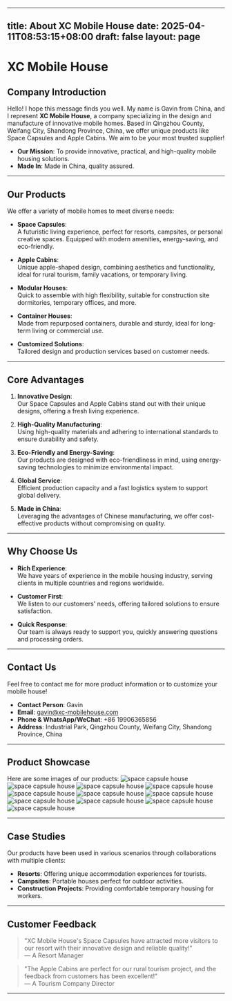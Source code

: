 
---
title: About XC Mobile House
date: 2025-04-11T08:53:15+08:00
draft: false
layout: page
---
  <!--more-->

  # XC Mobile House

  ## Company Introduction

  Hello! I hope this message finds you well. My name is Gavin from China, and I represent **XC Mobile House**, a company specializing in the design and manufacture of innovative mobile homes. Based in Qingzhou County, Weifang City, Shandong Province, China, we offer unique products like Space Capsules and Apple Cabins. We aim to be your most trusted supplier!

  - **Our Mission**: To provide innovative, practical, and high-quality mobile housing solutions.  
  - **Made In**: Made in China, quality assured.

  ---

  ## Our Products

  We offer a variety of mobile homes to meet diverse needs:

  - **Space Capsules**:  
    A futuristic living experience, perfect for resorts, campsites, or personal creative spaces. Equipped with modern amenities, energy-saving, and eco-friendly.

  - **Apple Cabins**:  
    Unique apple-shaped design, combining aesthetics and functionality, ideal for rural tourism, family vacations, or temporary living.

  - **Modular Houses**:  
    Quick to assemble with high flexibility, suitable for construction site dormitories, temporary offices, and more.

  - **Container Houses**:  
    Made from repurposed containers, durable and sturdy, ideal for long-term living or commercial use.

  - **Customized Solutions**:  
    Tailored design and production services based on customer needs.

  ---


  ## Core Advantages

  1. **Innovative Design**:  
    Our Space Capsules and Apple Cabins stand out with their unique designs, offering a fresh living experience.

  2. **High-Quality Manufacturing**:  
    Using high-quality materials and adhering to international standards to ensure durability and safety.

  3. **Eco-Friendly and Energy-Saving**:  
    Our products are designed with eco-friendliness in mind, using energy-saving technologies to minimize environmental impact.

  4. **Global Service**:  
    Efficient production capacity and a fast logistics system to support global delivery.

  5. **Made in China**:  
    Leveraging the advantages of Chinese manufacturing, we offer cost-effective products without compromising on quality.

  ---

  ## Why Choose Us

  - **Rich Experience**:  
    We have years of experience in the mobile housing industry, serving clients in multiple countries and regions worldwide.

  - **Customer First**:  
    We listen to our customers' needs, offering tailored solutions to ensure satisfaction.

  - **Quick Response**:  
    Our team is always ready to support you, quickly answering questions and processing orders.

  ---

  ## Contact Us

  Feel free to contact me for more product information or to customize your mobile house!

  - **Contact Person**: Gavin  
  - **Email**: gavin@xc-mobilehouse.com  
  - **Phone & WhatsApp/WeChat**: +86 19906365856  
  - **Address**: Industrial Park, Qingzhou County, Weifang City, Shandong Province, China  

  ---

  ## Product Showcase

  Here are some images of our products:
  ![space capsule house](https://i.postimg.cc/zJz4SvhC/IMG-5157.jpg?dl=1)
  ![space capsule house](https://i.postimg.cc/y17tjdSh/IMG-5156.jpg?dl=1)
  ![space capsule house](https://i.postimg.cc/gY23Kb2X/IMG-5145.jpg?dl=1)
  ![space capsule house](https://i.postimg.cc/fz3X67XM/IMG-5146.jpg?dl=1)
  ![space capsule house](https://i.postimg.cc/MzWBWJRP/IMG-5147.jpg?dl=1)
  ![space capsule house](https://i.postimg.cc/qJChmJVR/IMG-5148.jpg?dl=1)
  ![space capsule house](https://i.postimg.cc/GRZs4yGs/IMG-5149.jpg?dl=1)
  ![space capsule house](https://i.postimg.cc/6wn4npfb/IMG-5150.jpg?dl=1)
  ![space capsule house](https://i.postimg.cc/xnPkpp7K/IMG-5151.jpg?dl=1)
  ![space capsule house](https://i.postimg.cc/Fmy11nh2/IMG-5152.jpg?dl=1)
  ![space capsule house](https://i.postimg.cc/3KGYVdRP/IMG-5154.jpg?dl=1)

  ---

  ## Case Studies

  Our products have been used in various scenarios through collaborations with multiple clients:

  - **Resorts**: Offering unique accommodation experiences for tourists.  
  - **Campsites**: Portable houses perfect for outdoor activities.  
  - **Construction Projects**: Providing comfortable temporary housing for workers.  

  ---

  ## Customer Feedback

  > "XC Mobile House's Space Capsules have attracted more visitors to our resort with their innovative design and reliable quality!"  
  > — A Resort Manager

  > "The Apple Cabins are perfect for our rural tourism project, and the feedback from customers has been excellent!"  
  > — A Tourism Company Director

  ---
